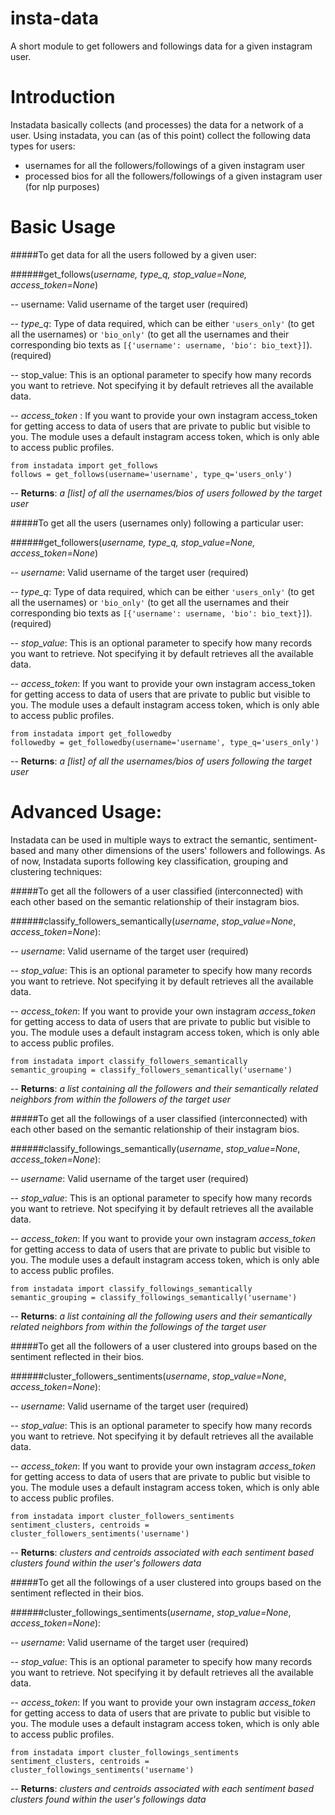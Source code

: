 insta-data
==========

A short module to get followers and followings data for a given instagram user.


Introduction
============

Instadata basically collects (and processes) the data for a network of a user. Using instadata, you can (as of this point) collect the following data types for users:

* usernames for all the followers/followings of a given instagram user
* processed bios for all the followers/followings of a given instagram user (for nlp purposes)


Basic Usage
===========

#####To get data for all the users followed by a given user:

######get_follows(*username, type_q, stop_value=None, access_token=None*)

-- username: Valid username of the target user (required)

-- *type_q*: Type of data required, which can be either ```'users_only'``` (to get all the usernames) or ```'bio_only'``` (to get all the usernames and their corresponding bio texts as ```[{'username': username, 'bio': bio_text}]```). (required)

-- stop_value: This is an optional parameter to specify how many records you want to retrieve. Not specifying it by default retrieves all the available data.

-- *access_token* : If you want to provide your own instagram access_token for getting access to data of users that are private to public but visible to you. The module uses a default instagram access token, which is only able to access public profiles.

    from instadata import get_follows
    follows = get_follows(username='username', type_q='users_only')

-- **Returns**: *a [list] of all the usernames/bios of users followed by the target user*  




#####To get all the users (usernames only) following a particular user:

######get_followers(*username, type_q, stop_value=None, access_token=None*)

-- *username*: Valid username of the target user (required)

-- *type_q*: Type of data required, which can be either ```'users_only'``` (to get all the usernames) or ```'bio_only'``` (to get all the usernames and their corresponding bio texts as ```[{'username': username, 'bio': bio_text}]```). (required)

-- *stop_value*: This is an optional parameter to specify how many records you want to retrieve. Not specifying it by default retrieves all the available data.

-- *access_token*: If you want to provide your own instagram access_token for getting access to data of users that are private to public but visible to you. The module uses a default instagram access token, which is only able to access public profiles.

    from instadata import get_followedby
    followedby = get_followedby(username='username', type_q='users_only')

-- **Returns**: *a [list] of all the usernames/bios of users following the target user*  




Advanced Usage:
===============

Instadata can be used in multiple ways to extract the semantic, sentiment-based and many other dimensions of the users' followers and followings. As of now, Instadata suports following key classification, grouping and clustering techniques:


#####To get all the followers of a user classified (interconnected) with each other based on the semantic relationship of their instagram bios.

######classify_followers_semantically(*username*, *stop_value=None*, *access_token=None*):

-- *username*: Valid username of the target user (required)

-- *stop_value*: This is an optional parameter to specify how many records you want to retrieve. Not specifying it by default retrieves all the available data.

-- *access_token*: If you want to provide your own instagram *access_token* for getting access to data of users that are private to public but visible to you. The module uses a default instagram access token, which is only able to access public profiles.

    from instadata import classify_followers_semantically
    semantic_grouping = classify_followers_semantically('username')
    
-- **Returns**: *a list containing all the followers and their semantically related neighbors from within the followers of the target user* 


#####To get all the followings of a user classified (interconnected) with each other based on the semantic relationship of their instagram bios.

######classify_followings_semantically(*username*, *stop_value=None*, *access_token=None*):

-- *username*: Valid username of the target user (required)

-- *stop_value*: This is an optional parameter to specify how many records you want to retrieve. Not specifying it by default retrieves all the available data.

-- *access_token*: If you want to provide your own instagram *access_token* for getting access to data of users that are private to public but visible to you. The module uses a default instagram access token, which is only able to access public profiles.

    from instadata import classify_followings_semantically
    semantic_grouping = classify_followings_semantically('username')
    
-- **Returns**: *a list containing all the following users and their semantically related neighbors from within the followings of the target user* 




#####To get all the followers of a user clustered into groups based on the sentiment reflected in their bios.

######cluster_followers_sentiments(*username*, *stop_value=None*, *access_token=None*):

-- *username*: Valid username of the target user (required)

-- *stop_value*: This is an optional parameter to specify how many records you want to retrieve. Not specifying it by default retrieves all the available data.

-- *access_token*: If you want to provide your own instagram *access_token* for getting access to data of users that are private to public but visible to you. The module uses a default instagram access token, which is only able to access public profiles.

    from instadata import cluster_followers_sentiments
    sentiment_clusters, centroids = cluster_followers_sentiments('username')
    
-- **Returns**: *clusters and centroids associated with each sentiment based clusters found within the user's followers data* 


#####To get all the followings of a user clustered into groups based on the sentiment reflected in their bios.

######cluster_followings_sentiments(*username*, *stop_value=None*, *access_token=None*):

-- *username*: Valid username of the target user (required)

-- *stop_value*: This is an optional parameter to specify how many records you want to retrieve. Not specifying it by default retrieves all the available data.

-- *access_token*: If you want to provide your own instagram *access_token* for getting access to data of users that are private to public but visible to you. The module uses a default instagram access token, which is only able to access public profiles.

    from instadata import cluster_followings_sentiments
    sentiment_clusters, centroids = cluster_followings_sentiments('username')
    
-- **Returns**: *clusters and centroids associated with each sentiment based clusters found within the user's followings data* 